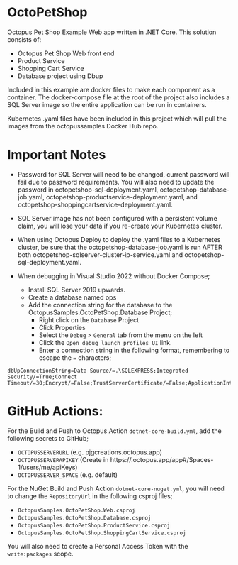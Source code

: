 # OctoPetShop
Octopus Pet Shop Example Web app written in .NET Core.  This solution consists of:
 - Octopus Pet Shop Web front end
 - Product Service
 - Shopping Cart Service
 - Database project using Dbup

 Included in this example are docker files to make each component as a container.  The docker-compose file at the root of the project also includes a SQL Server image so the entire application can be run in containers.  

 Kubernetes .yaml files have been included in this project which will pull the images from the octopussamples Docker Hub repo.

# Important Notes
- Password for SQL Server will need to be changed, current password will fail due to password requirements.  You will also need to update the password in octopetshop-sql-deployment.yaml, octopetshop-database-job.yaml, octopetshop-productservice-deployment.yaml, and octopetshop-shoppingcartservice-deployment.yaml.
- SQL Server image has not been configured with a persistent volume claim, you will lose your data if you re-create your Kubernetes cluster.
- When using Octopus Deploy to deploy the .yaml files to a Kubernetes cluster, be sure that the octopetshop-database-job.yaml is run AFTER both octopetshop-sqlserver-cluster-ip-service.yaml and octopetshop-sql-deployment.yaml.
- When debugging in Visual Studio 2022 without Docker Compose;

    - Install SQL Server 2019 upwards.
    - Create a database named ops
    - Add the connection string for the database to the OctopusSamples.OctoPetShop.Database Project;
        - Right click on the `Database` Project
        - Click Properties
        - Select the `Debug` > `General` tab from the menu on the left
        - Click the `Open debug launch profiles UI` link.
        - Enter a connection string in the following format, remembering to escape the `=` characters;

```
dbUpConnectionString=Data Source/=.\SQLEXPRESS;Integrated Security/=True;Connect Timeout/=30;Encrypt/=False;TrustServerCertificate/=False;ApplicationIntent/=ReadWrite;MultiSubnetFailover/=False;Database/=ops
```

# GitHub Actions:

For the Build and Push to Octopus Action `dotnet-core-build.yml`, add the following secrets to GitHub;

- `OCTOPUSSERVERURL` (e.g. pjgcreations.octopus.app)
- `OCTOPUSSERVERAPIKEY` (Create in https://<YOUR OCTOPUS CLOUD INSTANCE NAME>.octopus.app/app#/Spaces-1/users/me/apiKeys)
- `OCTOPUSSERVER_SPACE` (e.g. default)

For the NuGet Build and Push Action `dotnet-core-nuget.yml`, you will need to change the `RepositoryUrl` in the following csproj files;

- `OctopusSamples.OctoPetShop.Web.csproj`
- `OctopusSamples.OctoPetShop.Database.csproj`
- `OctopusSamples.OctoPetShop.ProductService.csproj`
- `OctopusSamples.OctoPetShop.ShoppingCartService.csproj`

You will also need to create a Personal Access Token with the `write:packages` scope.